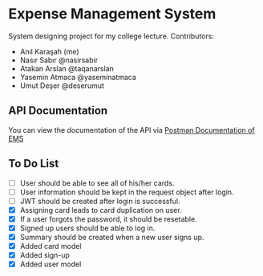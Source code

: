 # Expense Management System
System designing project for my college lecture.
Contributors: 
- Anıl Karaşah (me)
- Nasır Sabır @nasirsabir
- Atakan Arslan @taqanarslan
- Yasemin Atmaca @yaseminatmaca
- Umut Deşer @deserumut

## API Documentation
You can view the documentation of the API via [Postman Documentation of EMS](https://documenter.getpostman.com/view/19777122/UyxjEkai)

## To Do List

- [ ] User should be able to see all of his/her cards.
- [ ] User information should be kept in the request object after login.
- [ ] JWT should be created after login is successful.
- [x] Assigning card leads to card duplication on user.
- [x] If a user forgots the password, it should be resetable.
- [x] Signed up users should be able to log in.
- [x] Summary should be created when a new user signs up.
- [x] Added card model
- [x] Added sign-up
- [x] Added user model
